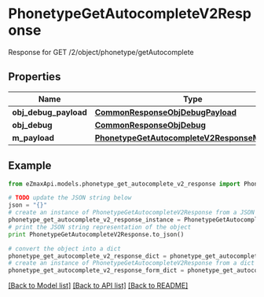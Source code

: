 # PhonetypeGetAutocompleteV2Response

Response for GET /2/object/phonetype/getAutocomplete

## Properties

Name | Type | Description | Notes
------------ | ------------- | ------------- | -------------
**obj_debug_payload** | [**CommonResponseObjDebugPayload**](CommonResponseObjDebugPayload.md) |  | 
**obj_debug** | [**CommonResponseObjDebug**](CommonResponseObjDebug.md) |  | [optional] 
**m_payload** | [**PhonetypeGetAutocompleteV2ResponseMPayload**](PhonetypeGetAutocompleteV2ResponseMPayload.md) |  | 

## Example

```python
from eZmaxApi.models.phonetype_get_autocomplete_v2_response import PhonetypeGetAutocompleteV2Response

# TODO update the JSON string below
json = "{}"
# create an instance of PhonetypeGetAutocompleteV2Response from a JSON string
phonetype_get_autocomplete_v2_response_instance = PhonetypeGetAutocompleteV2Response.from_json(json)
# print the JSON string representation of the object
print PhonetypeGetAutocompleteV2Response.to_json()

# convert the object into a dict
phonetype_get_autocomplete_v2_response_dict = phonetype_get_autocomplete_v2_response_instance.to_dict()
# create an instance of PhonetypeGetAutocompleteV2Response from a dict
phonetype_get_autocomplete_v2_response_form_dict = phonetype_get_autocomplete_v2_response.from_dict(phonetype_get_autocomplete_v2_response_dict)
```
[[Back to Model list]](../README.md#documentation-for-models) [[Back to API list]](../README.md#documentation-for-api-endpoints) [[Back to README]](../README.md)


